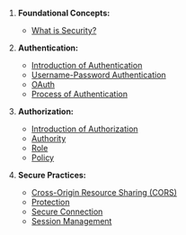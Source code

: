 1. **Foundational Concepts:**
    - [What is Security?](what-is-security.md)

2. **Authentication:**
    - [Introduction of Authentication](authentication/introduction-of-authentication.md)
    - [Username-Password Authentication](authentication/username-password.md)
    - [OAuth](authentication/oauth.md)
    - [Process of Authentication](authentication/process-of-authentication.md)

3. **Authorization:**
    - [Introduction of Authorization](authorization/introduction-of-authorization.md)
    - [Authority](authorization/authority.md)
    - [Role](authorization/role.md)
    - [Policy](authorization/policy.md)

4. **Secure Practices:**
    - [Cross-Origin Resource Sharing (CORS)](secure/cors.md)
    - [Protection](secure/protection.md)
    - [Secure Connection](secure/secure-communication.md)
    - [Session Management](secure/session-managment.md)
